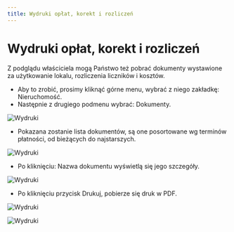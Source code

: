 ```yaml
---
title: Wydruki opłat, korekt i rozliczeń
---
```


# Wydruki opłat, korekt i rozliczeń

Z podglądu właściciela mogą Państwo też pobrać dokumenty wystawione za użytkowanie lokalu, rozliczenia liczników i kosztów. 

- Aby to zrobić, prosimy kliknąć górne menu, wybrać z niego zakładkę: Nieruchomość.
- Następnie z drugiego podmenu wybrać: Dokumenty.

![Wydruki](wydruki1.png)

- Pokazana zostanie lista dokumentów, są one posortowane wg terminów płatności, od bieżących do najstarszych.

![Wydruki](wydruki2.png)

- Po kliknięciu: Nazwa dokumentu wyświetlą się jego szczegóły.

![Wydruki](wydruki3.png)

- Po kliknięciu przycisk Drukuj, pobierze się druk w PDF.

![Wydruki](wydruki4.png)

![Wydruki](wydruki5.png)